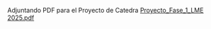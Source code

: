 Adjuntando PDF para el Proyecto de Catedra
[Proyecto_Fase_1_LME 2025.pdf](https://github.com/user-attachments/files/19698582/Proyecto_Fase_1_LME.2025.pdf)
